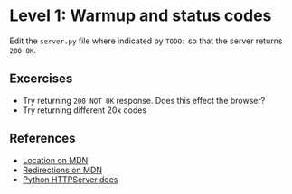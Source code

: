 # Level 1: Warmup and status codes
Edit the `server.py` file where indicated by `TODO:` so that the server returns `200 OK`.

## Excercises
- Try returning `200 NOT OK` response. Does this effect the browser?
- Try returning different 20x codes

## References
- [Location on MDN](https://developer.mozilla.org/en-US/docs/Web/HTTP/Headers/Location)
- [Redirections on MDN](https://developer.mozilla.org/en-US/docs/Web/HTTP/Redirections)
- [Python HTTPServer docs](https://docs.python.org/3.7/library/http.server.html)